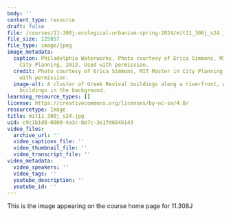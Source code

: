 ```yaml
---
body: ''
content_type: resource
draft: false
file: /courses/11-308j-ecological-urbanism-spring-2024/mit11_308j_s24.jpg
file_size: 125857
file_type: image/jpeg
image_metadata:
  caption: Philadelphia Waterworks. Photo courtesy of Erica Simmons, MIT Master in
    City Planning, 2013. Used with permission.
  credit: Photo courtesy of Erica Simmons, MIT Master in City Planning, 2013. Used
    with permission.
  image-alt: A cluster of Greek Revival buildings along a riverfront, with larger
    buildings in the background.
learning_resource_types: []
license: https://creativecommons.org/licenses/by-nc-sa/4.0/
resourcetype: Image
title: mit11_308j_s24.jpg
uid: c9c1b1d8-0000-4a3c-bb7c-3e1fd604b143
video_files:
  archive_url: ''
  video_captions_file: ''
  video_thumbnail_file: ''
  video_transcript_file: ''
video_metadata:
  video_speakers: ''
  video_tags: ''
  youtube_description: ''
  youtube_id: ''
---
```

This is the image appearing on the course home page for 11.308J
